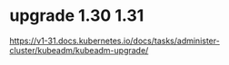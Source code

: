# upgrade 1.30 1.31

https://v1-31.docs.kubernetes.io/docs/tasks/administer-cluster/kubeadm/kubeadm-upgrade/
